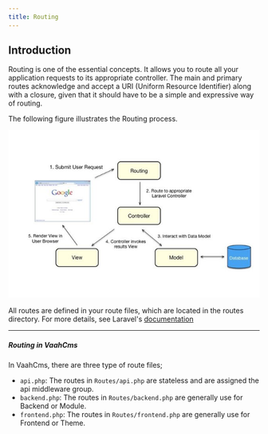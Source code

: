 ```yaml
---
title: Routing
---
```


## Introduction

Routing is one of the essential concepts. It allows you to route all your application requests to its appropriate controller. The main and primary routes acknowledge and accept a URI (Uniform Resource Identifier) along with a closure, given that it should have to be a simple and expressive way of routing.

The following figure illustrates the Routing process.

<img src="/images/routing.jpg" alt="routing">


All routes are defined in your route files, which are located in the routes directory. For more details, see Laravel's [documentation](https://laravel.com/docs/8.x/routing)

------



##### Routing in VaahCms

In VaahCms, there are three type of route files;

- `api.php`: The routes in `Routes/api.php` are stateless and are assigned the api middleware group.
- `backend.php`: The routes in `Routes/backend.php` are generally use for Backend or Module.
- `frontend.php`: The routes in `Routes/frontend.php` are generally use for Frontend or Theme.

